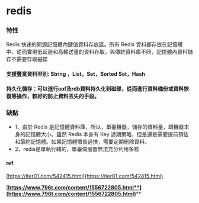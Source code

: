 # redis

### 特性

Redis 快速的開源記憶體內鍵值資料存放區。所有 Redis 資料都存放在記憶體中，從而實現低延遲和高輸送量的資料存取。與傳統資料庫不同，記憶體內資料儲存不需要存取磁碟

#### 支援豐富資料型別: String ，List，Set，Sorted Set，Hash&#x20;

#### 持久化儲存：可以進行aof及rdb資料持久化到磁碟，從而進行資料備份或資料恢復等操作，較好的防止資料丟失的手段。



### 缺點

* 1、由於 Redis 是記憶體資料庫，所以，單臺機器，儲存的資料量，跟機器本身的記憶體大小。雖然 Redis 本身有 Key 過期策略，但是還是需要提前預估和節約記憶體。如果記憶體增長過快，需要定期刪除資料。
* 2、redis是單執行緒的，單臺伺服器無法充分利用多核



#### ref.

[https://iter01.com/542415.html](https://iter01.com/542415.html)

[**https://www.796t.com/content/1556722805.html**](https://www.796t.com/content/1556722805.html)****
